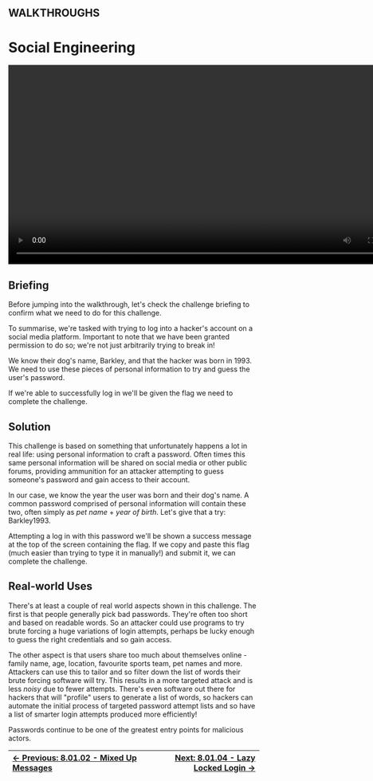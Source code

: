 ## WALKTHROUGHS

# Social Engineering

<div align="center">
  <video src="https://github.com/alphyos/CyberStart-2023/assets/116646389/b78eaa24-8616-436f-be54-510f3a3ba335"width="800" />
</div>

## Briefing

Before jumping into the walkthrough, let's check the challenge briefing to confirm what we need to do for this challenge.

To summarise, we're tasked with trying to log into a hacker's account
 on a social media platform. Important to note that we have been granted
 permission to do so; we're not just arbitrarily trying to break in!

We know their dog's name, Barkley, and that the hacker was born in
1993. We need to use these pieces of personal information to try and
guess the user's password.

If we're able to successfully log in we'll be given the flag we need to complete the challenge.

## Solution

This challenge is based on something that unfortunately happens a lot
 in real life: using personal information to craft a password. Often
times this same personal information will be shared on social media or
other public forums, providing ammunition for an attacker attempting to
guess someone's password and gain access to their account.

In our case, we know the year the user was born and their dog's name.
 A common password comprised of personal information will contain these
two, often simply as *pet name* + *year of birth*. Let's give that a try: Barkley1993.

Attempting a log in with this password we'll be shown a success
message at the top of the screen containing the flag. If we copy and
paste this flag (much easier than trying to type it in manually!) and
submit it, we can complete the challenge.

## Real-world Uses

There's at least a couple of real world aspects shown in this
challenge. The first is that people generally pick bad passwords.
They're often too short and based on readable words. So an attacker
could use programs to try brute forcing a huge variations of login
attempts, perhaps be lucky enough to guess the right credentials and so
gain access.

The other aspect is that users share too much about themselves online - family name, age, location, favourite sports team, pet names and
more. Attackers can use this to tailor and so filter down the list of
words their brute forcing software will try. This results in a more
targeted attack and is less *noisy* due to fewer attempts.
There's even software out there for hackers that will "profile" users to
 generate a list of words, so hackers can automate the initial process
of targeted password attempt lists and so have a list of smarter login
attempts produced more efficiently!

Passwords continue to be one of the greatest entry points for malicious actors.

<div align="center">

[← Previous: 8.01.02 - Mixed Up Messages](MixedUpMessages8.1.2.md) | [Next: 8.01.04 - Lazy Locked Login →](LazyLockedLogin8.1.4.md)
:-|-:

